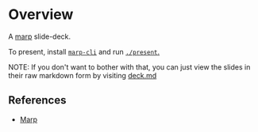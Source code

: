 # Overview

A [marp](https://github.com/marp-team/marp) slide-deck.

To present, install [`marp-cli`](https://github.com/marp-team/marp-cli#global-installation) and run [`./present`.](present)

NOTE: If you don't want to bother with that, you can just view the slides in their raw markdown form by visiting [deck.md](deck.md)

## References

* [Marp](https://marpit.marp.app/directives)
